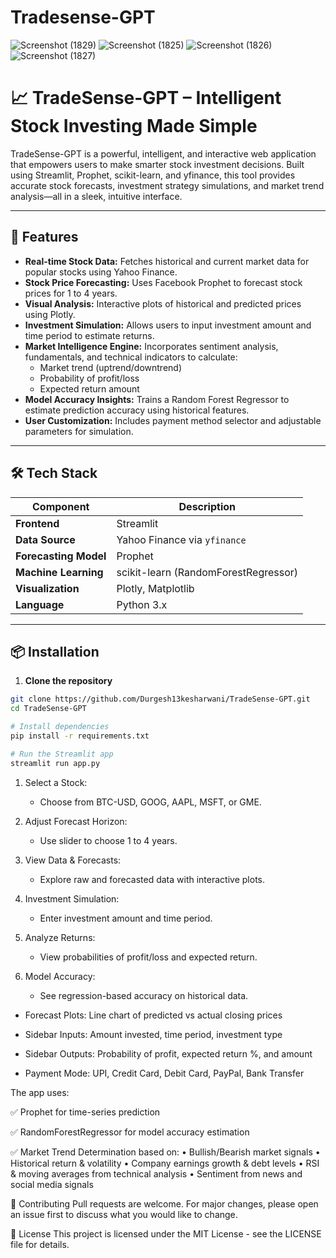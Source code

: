 # Tradesense-GPT
![Screenshot (1829)](https://github.com/Durgesh13kesharwani/Tradesense-GPT/assets/147710997/ac10eca5-8899-4aa6-b787-92abb85d15c6)
![Screenshot (1825)](https://github.com/Durgesh13kesharwani/Tradesense-GPT/assets/147710997/0f3f0a24-80b3-46cc-9f4c-2d1f560f5102)
![Screenshot (1826)](https://github.com/Durgesh13kesharwani/Tradesense-GPT/assets/147710997/312656a9-6d31-4edd-bedd-fd9832cdf95f)
![Screenshot (1827)](https://github.com/Durgesh13kesharwani/Tradesense-GPT/assets/147710997/e8822823-5bd7-43a8-82d0-807e37034539)

# 📈 TradeSense-GPT – Intelligent Stock Investing Made Simple

TradeSense-GPT is a powerful, intelligent, and interactive web application that empowers users to make smarter stock investment decisions. Built using Streamlit, Prophet, scikit-learn, and yfinance, this tool provides accurate stock forecasts, investment strategy simulations, and market trend analysis—all in a sleek, intuitive interface.

---

## 🚀 Features

- **Real-time Stock Data:** Fetches historical and current market data for popular stocks using Yahoo Finance.
- **Stock Price Forecasting:** Uses Facebook Prophet to forecast stock prices for 1 to 4 years.
- **Visual Analysis:** Interactive plots of historical and predicted prices using Plotly.
- **Investment Simulation:** Allows users to input investment amount and time period to estimate returns.
- **Market Intelligence Engine:** Incorporates sentiment analysis, fundamentals, and technical indicators to calculate:
  - Market trend (uptrend/downtrend)
  - Probability of profit/loss
  - Expected return amount
- **Model Accuracy Insights:** Trains a Random Forest Regressor to estimate prediction accuracy using historical features.
- **User Customization:** Includes payment method selector and adjustable parameters for simulation.

---

## 🛠️ Tech Stack

| Component | Description |
|----------|-------------|
| **Frontend** | Streamlit |
| **Data Source** | Yahoo Finance via `yfinance` |
| **Forecasting Model** | Prophet |
| **Machine Learning** | scikit-learn (RandomForestRegressor) |
| **Visualization** | Plotly, Matplotlib |
| **Language** | Python 3.x |

---

## 📦 Installation

1. **Clone the repository**
```bash
git clone https://github.com/Durgesh13kesharwani/TradeSense-GPT.git
cd TradeSense-GPT

# Install dependencies
pip install -r requirements.txt

# Run the Streamlit app
streamlit run app.py
```

1. Select a Stock:
   - Choose from BTC-USD, GOOG, AAPL, MSFT, or GME.

2. Adjust Forecast Horizon:
   - Use slider to choose 1 to 4 years.

3. View Data & Forecasts:
   - Explore raw and forecasted data with interactive plots.

4. Investment Simulation:
   - Enter investment amount and time period.

5. Analyze Returns:
   - View probabilities of profit/loss and expected return.

6. Model Accuracy:
   - See regression-based accuracy on historical data.


- Forecast Plots:
  Line chart of predicted vs actual closing prices

- Sidebar Inputs:
  Amount invested, time period, investment type

- Sidebar Outputs:
  Probability of profit, expected return %, and amount

- Payment Mode:
  UPI, Credit Card, Debit Card, PayPal, Bank Transfer

  

The app uses:

✅ Prophet for time-series prediction

✅ RandomForestRegressor for model accuracy estimation

✅ Market Trend Determination based on:
   • Bullish/Bearish market signals
   • Historical return & volatility
   • Company earnings growth & debt levels
   • RSI & moving averages from technical analysis
   • Sentiment from news and social media signals
   

🤝 Contributing
Pull requests are welcome. For major changes, please open an issue first to discuss what you would like to change.


📄 License
This project is licensed under the MIT License - see the LICENSE file for details.
